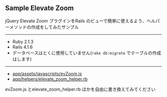 Sample Elevate Zoom
--------------------

jQuery Elevate Zoom プラグインをRails のビューで簡単に使えるよう、ヘルパーメソッドの作成をしてみたサンプル

---

* Ruby 2.1.3
* Rails 4.1.6
* データベースはとくに使用していません(`rake db:migrate` でテーブルの作成はします)

---

* [app/assets/javascripts/evZoom.js](https://github.com/gouf/test_elevate_zoom/blob/master/app%2Fassets%2Fjavascripts%2FevZoom.js)
* [app/helpers/elevate_zoom_helper.rb](https://github.com/gouf/test_elevate_zoom/blob/master/app%2Fhelpers%2Felevate_zoom_helper.rb)

evZoom.js とelevate_zoom_helper.rb ほかを自由に書き換えてみてください
